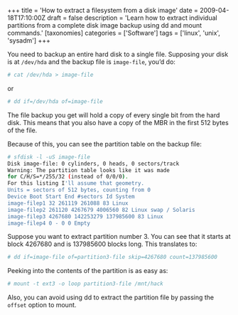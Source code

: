 +++
title = 'How to extract a filesystem from a disk image'
date = 2009-04-18T17:10:00Z
draft = false
description = 'Learn how to extract individual partitions from a complete disk image backup using dd and mount commands.'
[taxonomies]
categories = ['Software']
tags = ['linux', 'unix', 'sysadm']
+++

You need to backup an entire hard disk to a single file. Supposing your disk is
at `/dev/hda` and the backup file is `image-file`, you’d do:

```bash
# cat /dev/hda > image-file
```

or

```bash
# dd if=/dev/hda of=image-file
```

The file backup you get will hold a copy of every single bit from the hard disk.
This means that you also have a copy of the MBR in the first 512 bytes of the
file.

Because of this, you can see the partition table on the backup file:

```bash
# sfdisk -l -uS image-file
Disk image-file: 0 cylinders, 0 heads, 0 sectors/track
Warning: The partition table looks like it was made
for C/H/S=*/255/32 (instead of 0/0/0).
For this listing I'll assume that geometry.
Units = sectors of 512 bytes, counting from 0
Device Boot Start End #sectors Id System
image-filep1 32 261119 261088 83 Linux
image-filep2 261120 4267679 4006560 82 Linux swap / Solaris
image-filep3 4267680 142253279 137985600 83 Linux
image-filep4 0 - 0 0 Empty
```

Suppose you want to extract partition number 3. You can see that it starts at
block 4267680 and is 137985600 blocks long. This translates to:

```bash
# dd if=image-file of=partition3-file skip=4267680 count=137985600
```

Peeking into the contents of the partition is as easy as:

```bash
# mount -t ext3 -o loop partition3-file /mnt/hack
```

Also, you can avoid using dd to extract the partition file by passing the
`offset` option to mount.
